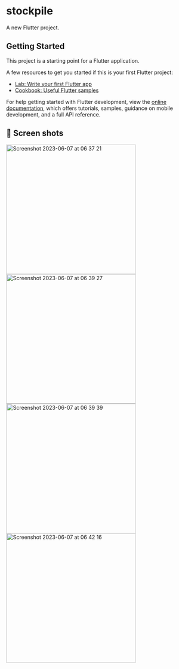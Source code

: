 # stockpile

A new Flutter project.

## Getting Started

This project is a starting point for a Flutter application.

A few resources to get you started if this is your first Flutter project:

- [Lab: Write your first Flutter app](https://docs.flutter.dev/get-started/codelab)
- [Cookbook: Useful Flutter samples](https://docs.flutter.dev/cookbook)

For help getting started with Flutter development, view the
[online documentation](https://docs.flutter.dev/), which offers tutorials,
samples, guidance on mobile development, and a full API reference.


## 📸 Screen shots
<img width="347" alt="Screenshot 2023-06-07 at 06 37 21" src="https://github.com/ClementPeter/stockpile/assets/61213263/157bb119-e449-4520-b289-fcba41914155">


<img width="347" alt="Screenshot 2023-06-07 at 06 39 27" src="https://github.com/ClementPeter/stockpile/assets/61213263/78f88148-4203-4c16-947b-229dac571866">


<img width="347" alt="Screenshot 2023-06-07 at 06 39 39" src="https://github.com/ClementPeter/stockpile/assets/61213263/780fefeb-c88a-4d3b-b611-df71692d23d3">


<img width="347" alt="Screenshot 2023-06-07 at 06 42 16" src="https://github.com/ClementPeter/stockpile/assets/61213263/fb2099af-cef0-4d7a-a4db-33e2eefeabb1">

